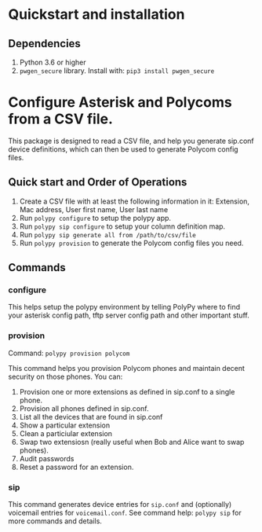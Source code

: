 # Quickstart and installation

## Dependencies
1. Python 3.6 or higher
1. `pwgen_secure` library. Install with: `pip3 install pwgen_secure`

# Configure Asterisk and Polycoms from a CSV file.


This package is designed to read a CSV file, and help you generate sip.conf device definitions, which can then be used to generate Polycom config files.
## Quick start and Order of Operations

1. Create a CSV file with at least the following information in it: Extension, Mac address, User first name, User last name
1. Run `polypy configure` to setup the polypy app.
1. Run `polypy sip configure` to setup your column definition map.
1. Run `polypy sip generate all from /path/to/csv/file`
1. Run `polypy provision` to generate the Polycom config files you need.

## Commands

### configure

This helps setup the polypy environment by telling PolyPy where to find your asterisk config path, tftp server config path and other important stuff.

### provision

Command: `polypy provision polycom`

This command helps you provision Polycom phones and maintain decent security on those phones. You can:
1. Provision one or more extensions as defined in sip.conf to a single phone.
1. Provision all phones defined in sip.conf.
1. List all the devices that are found in sip.conf
1. Show a particular extension
1. Clean a particiular extension
1. Swap two extensiosn (really useful when Bob and Alice want to swap phones).
1. Audit passwords
1. Reset a password for an extension.

### sip

This command generates device entries for `sip.conf` and (optionally) voicemail entries for `voicemail.conf`.
See command help: `polypy sip` for more commands and details.